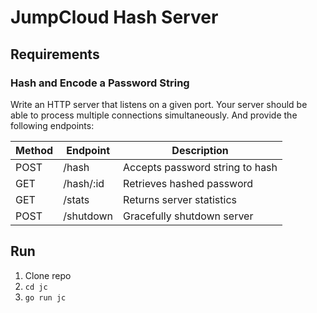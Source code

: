 # JumpCloud Hash Server

## Requirements
### Hash and Encode a Password String
Write an HTTP server that listens on a given port. Your server should be able to process multiple connections simultaneously. And provide the following endpoints:

| Method      | Endpoint    | Description
| ----------- | ----------- | -------------------------------
| POST        | /hash       | Accepts password string to hash
| GET         | /hash/:id   | Retrieves hashed password
| GET         | /stats      | Returns server statistics
| POST        | /shutdown   | Gracefully shutdown server

## Run
1. Clone repo
2. `cd jc`
3. `go run jc` 


